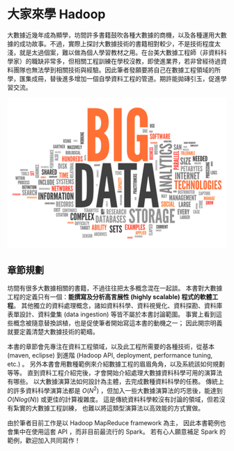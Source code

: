 大家來學 Hadoop
==============

大數據近幾年成為顯學，坊間許多書籍鼓吹各種大數據的商機，以及各種運用大數據的成功故事。不過，實際上探討大數據技術的書籍相對較少，不是技術程度太淺，就是太過個案，難以做為個人學習教材之用。在台美大數據工程師（非資料科學家）的職缺非常多，但相關工程訓練在學校沒教，即使進業界，若非曾經待過資料團隊也無法學到相關技術與經驗。因此筆者發願要將自己在數據工程領域的所學，匯集成冊，替後進多增加一個自學資料工程的管道。期許能拋磚引玉，促進學習交流。

![big data](imgs/big-data2.jpg)


章節規劃
-------

坊間有很多大數據相關的書籍，不過往往把太多概念混在一起談。
本書對大數據工程的定義只有一個：**能撰寫及分析高言展性 (highly scalable) 程式的軟體工程**。
其他獨立的資料處理概念，諸如資料科學、資料視覺化、資料探勘、資料庫表單設計、資料彙集 (data ingestion) 等皆不屬於本書討論範圍。
事實上看到這些概念被隨意替換誤植，也是促使筆者開始寫這本書的動機之一；
因此開宗明義就要定義清楚大數據技術的範疇。

本書的章節會先專注在資料工程領域，以及此工程所需要的各種技術，從基本 (maven, eclipse) 到進階 (Hadoop API, deployment, performance tuning, etc.) 。 另外本書會用數種範例來介紹數據工程的眉眉角角，以及系統該如何規劃等等。
直到資料工程介紹完後，才會開始介紹處理大數據資料科學可用的演算法有哪些。
以大數據演算法如何設計為主體，去完成數種資料科學的任務。
傳統上的許多資料科學演算法都是 $O(N^2)$ ，但加入一些大數據演算法的巧思後，能達到 $O(N log(N))$ 或更佳的計算複雜度。
這是傳統資料科學較沒有討論的領域，但若沒有紮實的大數據工程訓練，
也難以將這類型演算法以高效能的方式實做。

由於筆者目前工作是以 Hadoop MapReduce framework 為主，
因此本書範例也會集中在使用這套 API ，而非目前最流行的 Spark。
若有心人願意補足 Spark 的範例，歡迎加入共同寫作！

<!-- * 大數據工程範疇分類及產業現況 -->
<!-- * 數據工程師的核心技能 -->
<!-- * 大數據系統hadoop生態系 -->
<!-- * 建立程式開發環境 -->
<!-- * 認識hadoop API -->

